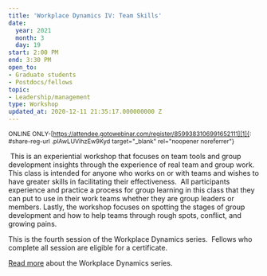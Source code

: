 ```yaml
---
title: 'Workplace Dynamics IV: Team Skills'
date:
  year: 2021
  month: 3
  day: 19
start: 2:00 PM
end: 3:30 PM
open_to:
- Graduate students
- Postdocs/fellows
topic:
- Leadership/management
type: Workshop
updated_at: 2020-12-11 21:35:17.000000000 Z
---
```

<span style="font-size: 12px;">ONLINE
ONLY-[https://attendee.gotowebinar.com/register/8599383106991652111][1]{:
#share-reg-url .plAwLUVihzEw9Kyd target="_blank" rel="noopener
noreferrer"}</span>

 This is an experiential workshop that focuses on team tools and group
development insights through the experience of real team and group work.
This class is intended for anyone who works on or with teams and wishes
to have greater skills in facilitating their effectiveness.  All
participants experience and practice a process for group learning in
this class that they can put to use in their work teams whether they are
group leaders or members. Lastly, the workshop focuses on spotting the
stages of group development and how to help teams through rough spots,
conflict, and growing pains.

This is the fourth session of the Workplace Dynamics series.  Fellows
who complete all session are eligible for a certificate.

[Read more][2] about the Workplace Dynamics series.



[1]: https://attendee.gotowebinar.com/register/8599383106991652111
[2]: https://www.training.nih.gov/leadership_training
